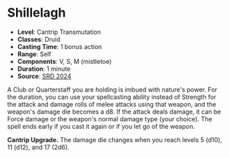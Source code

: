 # Shillelagh

- **Level**: Cantrip Transmutation
- **Classes**: Druid
- **Casting Time**: 1 bonus action
- **Range**: Self
- **Components**: V, S, M (mistletoe)
- **Duration**: 1 minute
- **Source**: [SRD 2024](../../../srds/SRD_2024.pdf)

A Club or Quarterstaff you are holding is imbued with nature's power. For the duration, you can use your spellcasting ability instead of Strength for the attack and damage rolls of melee attacks using that weapon, and the weapon's damage die becomes a d8. If the attack deals damage, it can be Force damage or the weapon's normal damage type (your choice). The spell ends early if you cast it again or if you let go of the weapon.

**Cantrip Upgrade.** The damage die changes when you reach levels 5 (d10), 11 (d12), and 17 (2d6).
